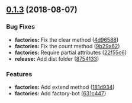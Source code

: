 <a name="0.1.3"></a>
## [0.1.3](https://github.com/roalcantara/factory-bot-ts/compare/v0.1.2...v0.1.3) (2018-08-07)


### Bug Fixes

* **factories:** Fix the clear method ([4d96588](https://github.com/roalcantara/factory-bot-ts/commit/4d96588))
* **factories:** Fix the count method ([9b29a62](https://github.com/roalcantara/factory-bot-ts/commit/9b29a62))
* **factories:** Require partial attributes ([22f55c6](https://github.com/roalcantara/factory-bot-ts/commit/22f55c6))
* **release:** Add dist folder ([8754133](https://github.com/roalcantara/factory-bot-ts/commit/8754133))


### Features

* **factories:** Add extend method ([181d934](https://github.com/roalcantara/factory-bot-ts/commit/181d934))
* **factories:** Add factory-bot ([631c447](https://github.com/roalcantara/factory-bot-ts/commit/631c447))



